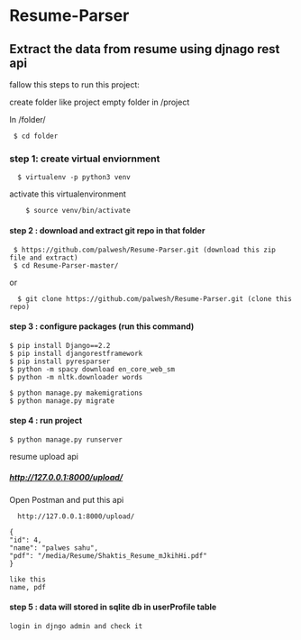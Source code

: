 # Resume-Parser

## Extract the data from resume using djnago rest api

fallow this steps to run this project:

  create folder like project empty folder
  in /project

In /folder/

	 $ cd folder

### step 1: create virtual enviornment

      $ virtualenv -p python3 venv
	  
  activate this virtualenvironment
  	
		$ source venv/bin/activate

#### step 2 : download and extract git repo in that folder

     $ https://github.com/palwesh/Resume-Parser.git (download this zip file and extract)
     $ cd Resume-Parser-master/

   or

      $ git clone https://github.com/palwesh/Resume-Parser.git (clone this repo)

#### step 3 : configure packages (run this command)

    $ pip install Django==2.2
    $ pip install djangorestframework
    $ pip install pyresparser
    $ python -m spacy download en_core_web_sm
    $ python -m nltk.downloader words

    $ python manage.py makemigrations
    $ python manage.py migrate

#### step 4 : run project

    $ python manage.py runserver

   resume upload api

   #####   http://127.0.0.1:8000/upload/

   Open Postman and put this api

      http://127.0.0.1:8000/upload/

    {
    "id": 4,
    "name": "palwes sahu",
    "pdf": "/media/Resume/Shaktis_Resume_mJkihHi.pdf"
    }

    like this
    name, pdf

#### step 5 : data will stored in sqlite db in userProfile table
    login in djngo admin and check it
